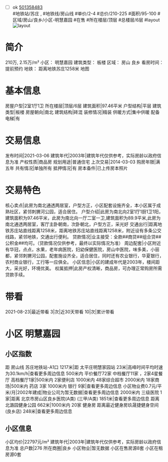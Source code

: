 - [ ] ok [501358483](https://bj.5i5j.com/ershoufang/501358483.html)  
 #地铁站/苏庄 ,  #地铁线/房山线
#单价/2-4 #总价/210-225 #面积/95-100   #区域/房山/良乡/小区-明慧嘉园 #在售 #所在楼层/顶层 #总楼层/6层 #layout 
![layout](http://image2a.5i5j.com/bdir/layout/221138.jpg_P5.jpg) 
# 简介 
 210万,  2.15万/m² 
小区： 明慧嘉园
建筑类型： 板楼
区域： 房山 良乡
看房时间： 提前预约
地铁： 距离地铁苏庄1258米 地图
# 基本信息 
 房屋户型|2室1厅1卫
所在楼层|顶层/6层
建筑面积|97.46平米
户型结构|平层
建筑类型|板楼
房屋朝向|南北
建筑结构|砖混
装修情况|精装
供暖方式|集中供暖
配备电梯|有
# 交易信息 
 发布时间|2021-03-06
建筑年代|2003年|建筑年代仅供参考，实际房龄以政府信息为准
产权性质|商品房
规划用途|普通住宅
上次交易|2014-03-03
购房年限|满五年
共有情况|单独所有
抵押情况|有
房本备件|已上传房本照片
# 交易特色 
 核心卖点|此房为南北通透两居室，户型方正，小区配套设施齐全，本小区属于成熟社区，紧邻刺猬河公园，适合居住。
户型介绍|此房为南北向2室1厅1厨1卫1阳，建筑面积为97.46平米，此房为南北向一厅二室一卫,建筑面积为89.9平米,此房为南北通透两居室，客厅主卧朝南，次卧朝北，户型方正，采光好
交通出行|距离地铁苏庄站直线距离1258米，距离地铁苏庄站直线距离1258米，附近设有多条公交线路，紧邻地铁，交通出行便利。
贷款情况|业主接受：全款##商贷##组合贷##公积金##均可。（贷款情况仅供参考，最终以实际情况为准）
周边配套|小区附近有华冠，点点，水果，老年病医院，妇幼保健医院，房山中医院，味多美，小丽都，紧邻刺猬河公园，配套施设齐全，适合居住，同时还有农业银行，华夏银行，农村商业银行，工行等一应俱全。
小区信息|小区的建成年代是2003年，楼间距大，采光好，环境优美。
权属抵押|此房产权清晰，商品房，可办理正常购房所需贷款手续。
# 带看 
 2021-08-23|最近带看	 3|次|近30天带看	 10|次|累计带看
# 小区 明慧嘉园
## 小区指数 
 距 房山线 苏庄地铁站-A1口 1217米|距 太平庄明慧家园站 23米|高峰时间平均时速为30.1km/h|查看更多周边信息
500米内 平价餐厅72家
中档餐厅11家 ，2家4星餐厅
高档餐厅1家|500米内 2家便利店
1000米内 48家综合超市
2000米内 18家商场|500米内 药店 3家
1000米内 银行 9家|查看更多周边信息
小区物业费0.7元/平米/月|2002年建成|物业公司为暂无数据|查看更多周边信息
2000米内 三级医院 1家|距离 北京市房山区良乡医院(A类) (三甲/A类) 1851米|查看更多周边信息
距离 北潞园健身公园 662米|1000米内 20家 健身房
距离最近健身房玖晟捷健身空间(良乡店) 248米|查看更多周边信息
## 小区信息 
 小区均价|22797元/m²
建筑年代|2003年|建筑年代仅供参考，实际房龄以政府信息为准
总户数|276
所在商圈|良乡
小区物业|暂无数据
小区在售房源8套
小区在租房源0套
